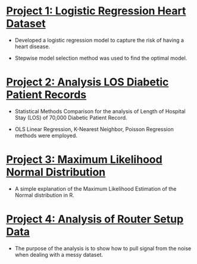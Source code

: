 # [Project 1: Logistic Regression Heart Dataset](https://github.com/gustavofernandezlembert/Logistic-Regression-Heart-Data-/blob/master/Heart.pdf)

* Developed a logistic regression model to capture the risk of having a heart disease. 

* Stepwise model selection method was used to find the optimal model. 


# [Project 2: Analysis LOS Diabetic Patient Records](https://github.com/gustavofernandezlembert/Analysis-Diabetic-Patients-Records-/blob/master/Analysis%20of%20length%20of%20Stay%20Diabetic.pdf)

* Statistical Methods Comparison for the analysis of Length of Hospital Stay (LOS) of 70,000 Diabetic Patient Record.

* OLS Linear Regression, K-Nearest Neighbor, Poisson Regression methods were employed.


# [Project 3: Maximum Likelihood Normal Distribution](https://gustavofernandezlembert.github.io/Maximum-Likelihood/)

* A simple explanation of the Maximum Likelihood Estimation of the Normal distribution in R.

# [Project 4: Analysis of Router Setup Data](https://github.com/gustavofernandezlembert/Analysis-Router-Setup)

* The purpose of the analysis is to show how to pull signal from the noise when dealing with a messy dataset.
